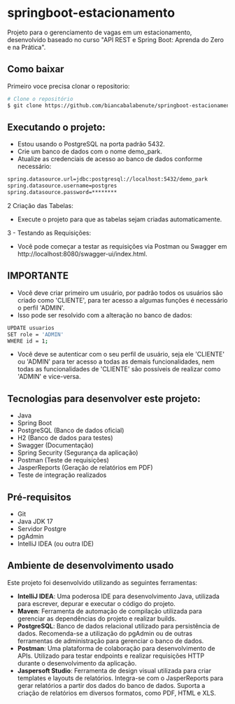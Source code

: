 # springboot-estacionamento
Projeto para o gerenciamento de vagas em um estacionamento, desenvolvido baseado no curso "API REST e Spring Boot: Aprenda do Zero e na Prática".

## Como baixar
Primeiro voce precisa clonar o repositorio:
```bash
# Clone o repositório
$ git clone https://github.com/biancabalabenute/springboot-estacionamento.git
```
## Executando o projeto:
- Estou usando o PostgreSQL na porta padrão 5432.
- Crie um banco de dados com o nome demo_park.
- Atualize as credenciais de acesso ao banco de dados conforme necessário:
```bash
spring.datasource.url=jdbc:postgresql://localhost:5432/demo_park
spring.datasource.username=postgres
spring.datasource.password=********
```
2 Criação das Tabelas:
- Execute o projeto para que as tabelas sejam criadas automaticamente.


3 - Testando as Requisições:
- Você pode começar a testar as requisições via Postman ou Swagger em http://localhost:8080/swagger-ui/index.html.

## IMPORTANTE
- Você deve criar primeiro um usuário, por padrão todos os usuários são criado como 'CLIENTE', para ter acesso a algumas funções é necessário o perfil 'ADMIN'.
- Isso pode ser resolvido com a alteração no banco de dados:
```bash
UPDATE usuarios
SET role = 'ADMIN'
WHERE id = 1;
```
- Você deve se autenticar com o seu perfil de usuário, seja ele 'CLIENTE' ou 'ADMIN' para ter acesso a todas as demais funcionalidades, nem todas as funcionalidades de 'CLIENTE' são possíveis de realizar como 'ADMIN' e vice-versa.

## Tecnologias para desenvolver este projeto:
- Java
- Spring Boot
- PostgreSQL (Banco de dados oficial)
- H2 (Banco de dados para testes)
- Swagger (Documentação)
- Spring Security (Segurança da aplicação)
- Postman (Teste de requisições)
- JasperReports (Geração de relatórios em PDF)
- Teste de integração realizados

## Pré-requisitos
- Git
- Java JDK 17
- Servidor Postgre
- pgAdmin
- IntelliJ IDEA (ou outra IDE)

## Ambiente de desenvolvimento usado
Este projeto foi desenvolvido utilizando as seguintes ferramentas:

- **IntelliJ IDEA**: Uma poderosa IDE para desenvolvimento Java, utilizada para escrever, depurar e executar o código do projeto.
- **Maven**: Ferramenta de automação de compilação utilizada para gerenciar as dependências do projeto e realizar builds.
- **PostgreSQL**: Banco de dados relacional utilizado para persistência de dados. Recomenda-se a utilização do pgAdmin ou de outras ferramentas de administração para gerenciar o banco de dados.
- **Postman**: Uma plataforma de colaboração para desenvolvimento de APIs. Utilizado para testar endpoints e realizar requisições HTTP durante o desenvolvimento da aplicação.
- **Jaspersoft Studio**: Ferramenta de design visual utilizada para criar templates e layouts de relatórios. Integra-se com o JasperReports para gerar relatórios a partir dos dados do banco de dados. Suporta a criação de relatórios em diversos formatos, como PDF, HTML e XLS.
